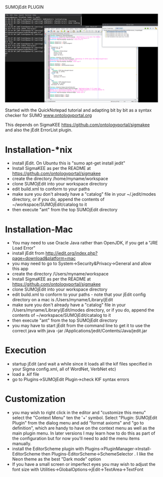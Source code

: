 SUMOjEdit PLUGIN

![screenshot](https://github.com/ontologyportal/SUMOjEdit/raw/master/screenshot.jpeg)

Started with the QuickNotepad tutorial and adapting bit by bit as a syntax checker for SUMO
www.ontologyportal.org

This depends on SigmaKEE https://github.com/ontologyportal/sigmakee and also the jEdit ErrorList plugin.

Installation-*nix
=============================
- install jEdit.  On Ubuntu this is "sumo apt-get install jedit"
- Install SigmaKEE as per the README at https://github.com/ontologyportal/sigmakee
- create the directory /home/myname/workspace
- clone SUMOjEdit into your workspace directory
- edit build.xml to conform to your paths
- make sure you don't already have a "catalog" file in your ~/.jedit/modes directory, 
or if you do, append the contents of ~/workspace/SUMOjEdit/catalog to it
- then execute "ant" from the top SUMOjEdit directory

Installation-Mac
=============================
- You may need to use Oracle Java rather than OpenJDK, if you get a "JRE Load Error"
- install jEdit from http://jedit.org/index.php?page=download&platform=mac
- you may need to go to System->Security&Privacy->General and allow this app
- create the directory /Users/myname/workspace
- Install SigmaKEE as per the README at https://github.com/ontologyportal/sigmakee
- clone SUMOjEdit into your workspace directory
- edit build.xml to conform to your paths - note that your jEdit config directory on a 
  mac is /Users/myname/Library/jEdit
- make sure you don't already have a "catalog" file in your 
/Users/myname/Library/jEdit/modes directory, 
  or if you do, append the contents of ~/workspace/SUMOjEdit/catalog to it
- then execute "ant" from the top SUMOjEdit directory
- you may have to start jEdit from the command line to get it to use the correct java with
  java -jar /Applications/jedit/Contents/Java/jedit.jar

Execution
=============================
- startup jEdit (and wait a while since it loads all the kif files specified in your Sigma config.xml,
  all of WordNet, VerbNet etc)
- load a .kif file
- go to Plugins->SUMOjEdit Plugin->check KIF syntax errors

Customization
=============================
- you may wish to right click in the editor and "customize this menu" select the "Context Menu"
ten the '+' symbol.  Select "Plugin: SUMOjEdit Plugin" from the dialog menu and add 
"format axioms" and "go to definition", which are handy to have on the context menu as well
as the main plugin menu.  In later versions I may learn how to do this as part of the configuration
but for now you'll need to add the menu items manually.
- install the EditorScheme plugin with Plugins->PluginManager->Install-EditorScheme then 
Plugins-EditorScheme->SchemeSelector .  I like the Neon theme as the best "Dark mode" option
- If you have a small screen or imperfect eyes you may wish to adjust the font size with 
Utilities->GlobalOptions->jEdit->TextArea->TextFont
